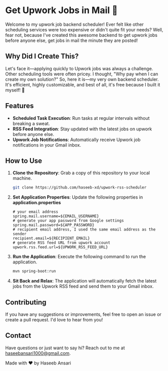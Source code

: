 # Get Upwork Jobs in Mail  🚀

Welcome to my upwork job backend scheduler! Ever felt like other scheduling services were too expensive or didn't quite fit your needs? Well, fear not, because I've created this awesome backend to get upwork jobs before anyone else, get jobs in mail the minute they are posted!

## Why Did I Create This?

Let's face it—applying quickly to Upwork jobs was always a challenge. Other scheduling tools were often pricey. I thought, "Why pay when I can create my own solution?" So, here it is—my very own backend scheduler. It's efficient, highly customizable, and best of all, it's free because I built it myself! 💪
## Features

- **Scheduled Task Execution**: Run tasks at regular intervals without breaking a sweat.
- **RSS Feed Integration**: Stay updated with the latest jobs on upwork before anyone else.
- **Upwork Job Notifications**: Automatically receive Upwork job notifications in your Gmail inbox.

## How to Use

1. **Clone the Repository**: Grab a copy of this repository to your local machine.

   ``` bash
   git clone https://github.com/haseeb-xd/upwork-rss-scheduler
    ```
   
2. **Set Application Properties**: Update the following properties in **application.properties**

    ``` properties
   # your email address
   spring.mail.username=${EMAIL_USERNAME} 
   # generate your app password from Google settings
   spring.mail.password=${APP_PASSWORD}
   # recipient email address, I used the same email address as the sender
   recipient.email=${RECIPIENT_EMAIL}
   # generate RSS feed URL from upwork account 
   upwork.rss.feed.url=${UPWORK_RSS_FEED_URL}
    ```
   
3. **Run the Application**: Execute the following command to run the application.

    ``` bash
    mvn spring-boot:run
    ```
4. **Sit Back and Relax**: The application will automatically fetch the latest jobs from the Upwork RSS feed and send them to your Gmail inbox.

## Contributing

If you have any suggestions or improvements, feel free to open an issue or create a pull request. I'd love to hear from you!

## Contact
Have questions or just want to say hi? Reach out to me at haseebansari1000@gmail.com.

Made with ❤️ by Haseeb Ansari






   
